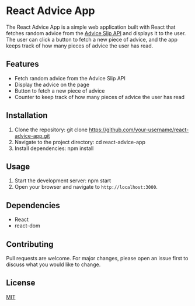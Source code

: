 # React Advice App

The React Advice App is a simple web application built with React that fetches random advice from the [Advice Slip API](https://api.adviceslip.com/) and displays it to the user. The user can click a button to fetch a new piece of advice, and the app keeps track of how many pieces of advice the user has read.

## Features

- Fetch random advice from the Advice Slip API
- Display the advice on the page
- Button to fetch a new piece of advice
- Counter to keep track of how many pieces of advice the user has read

## Installation

1. Clone the repository:
   git clone https://github.com/your-username/react-advice-app.git
2. Navigate to the project directory:
   cd react-advice-app
3. Install dependencies:
   npm install

## Usage

1. Start the development server:
   npm start
2. Open your browser and navigate to `http://localhost:3000`.

## Dependencies

- React
- react-dom

## Contributing

Pull requests are welcome. For major changes, please open an issue first to discuss what you would like to change.

## License

[MIT](https://choosealicense.com/licenses/mit/)
